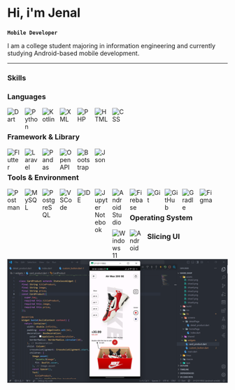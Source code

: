 # Hi, i'm Jenal

**`Mobile Developer`**

I am a college student majoring in information engineering and currently studying Android-based mobile development.

---

### Skills 

### Languages 

<a href="https://dart.dev/">
    <img align="left" alt="Dart" width="30px" style="padding-right:10px;" src="https://cdn.jsdelivr.net/gh/devicons/devicon@latest/icons/dart/dart-original.svg" />
</a>

<a href="https://www.python.org/">
    <img align="left" alt="Python" width="30px" style="padding-right:10px;" src="https://cdn.jsdelivr.net/gh/devicons/devicon@latest/icons/python/python-original.svg" />
</a>

<a href="https://kotlinlang.org/"> 
    <img align="left" alt="Kotlin" width="30px" style="padding-right:10px;" src="https://cdn.jsdelivr.net/gh/devicons/devicon@latest/icons/kotlin/kotlin-original.svg" />
</a>

<a href="https://developer.android.com/reference/android/util/Xml"> 
    <img align="left" alt="XML" width="30px" style="padding-right:10px;" src="https://cdn.jsdelivr.net/gh/devicons/devicon@latest/icons/xml/xml-original.svg" />
</a>

<a href="https://www.php.net/"> 
    <img align="left" alt="PHP" width="30px" style="padding-right:10px;" src="https://cdn.jsdelivr.net/gh/devicons/devicon@latest/icons/php/php-original.svg" />
</a>

<a href="https://html.spec.whatwg.org/"> 
    <img align="left" alt="HTML" width="30px" style="padding-right:10px;" src="https://cdn.jsdelivr.net/gh/devicons/devicon@latest/icons/html5/html5-original.svg" />
</a>

<a href="https://www.w3.org/TR/CSS/#css"> 
    <img align="left" alt="CSS" width="30px" style="padding-right:10px;" src="https://cdn.jsdelivr.net/gh/devicons/devicon@latest/icons/css3/css3-original.svg" />
</a>

<br />

#

### Framework & Library

<a href="https://www.google.com/search?q=flutter&oq=flutt&gs_lcrp=EgZjaHJvbWUqDggAEEUYJxg7GIAEGIoFMg4IABBFGCcYOxiABBiKBTIGCAEQRRhAMgYIAhBFGDwyBggDEEUYPDIGCAQQRRg8MgYIBRBFGDwyBggGEEUYQTIGCAcQRRg80gEIMjU5N2oxajeoAgCwAgA&sourceid=chrome&ie=UTF-8"> 
    <img align="left" alt="Flutter" width="30px" style="padding-right:10px;" src="https://cdn.jsdelivr.net/gh/devicons/devicon@latest/icons/flutter/flutter-original.svg" />
</a>

<a href="https://laravel.com/"> 
    <img align="left" alt="Laravel" width="30px" style="padding-right:10px;" src="https://cdn.jsdelivr.net/gh/devicons/devicon@latest/icons/laravel/laravel-original.svg" />
</a>

<a href="https://pandas.pydata.org/"> 
    <img align="left" alt="Pandas" width="30px" style="padding-right:10px;" src="https://cdn.jsdelivr.net/gh/devicons/devicon@latest/icons/pandas/pandas-original.svg" />
</a>

<a href="https://www.openapis.org/"> 
    <img align="left" alt="OpenAPI" width="30px" style="padding-right:10px;" src="https://cdn.jsdelivr.net/gh/devicons/devicon@latest/icons/openapi/openapi-original.svg" />
</a>

<a href="https://getbootstrap.com/"> 
    <img align="left" alt="Bootstrap" width="30px" style="padding-right:10px;" src="https://cdn.jsdelivr.net/gh/devicons/devicon@latest/icons/bootstrap/bootstrap-original.svg" />
</a>

<a href="https://www.json.org/"> 
    <img align="left" alt="Json" width="30px" style="padding-right:10px;" src="https://cdn.jsdelivr.net/gh/devicons/devicon@latest/icons/json/json-original.svg" />
</a>


<br />

#
### Tools & Environment
<a href="https://www.getpostman.com/" target="_blank">
    <img align="left" alt="Postman" width="30px" style="padding-right:10px;" src="https://cdn.jsdelivr.net/gh/devicons/devicon@latest/icons/postman/postman-original.svg" />
</a>
<a href="https://www.mysql.com/" target="_blank">
    <img align="left" alt="MySQL" width="30px" style="padding-right:10px;" src="https://cdn.jsdelivr.net/gh/devicons/devicon@latest/icons/mysql/mysql-original-wordmark.svg" />
</a>
<a href="https://www.postgresql.org/" target="_blank">
    <img align="left" alt="PostgreSQL" width="30px" style="padding-right:10px;" src="https://cdn.jsdelivr.net/gh/devicons/devicon@latest/icons/postgresql/postgresql-plain-wordmark.svg" />
</a>
<a href="https://code.visualstudio.com/" target="_blank">
    <img align="left" alt="VSCode" width="30px" style="padding-right:10px;" src="https://cdn.jsdelivr.net/gh/devicons/devicon@latest/icons/vscode/vscode-original.svg" />
</a>
<a href="https://www.jetbrains.com/idea/" target="_blank">
    <img align="left" alt="IDE" width="30px" style="padding-right:10px;" src="https://cdn.jsdelivr.net/gh/devicons/devicon@latest/icons/intellij/intellij-original.svg" />
</a>
<a href="https://jupyter.org/" target="_blank">
    <img align="left" alt="Jupyter Notebook" width="30px" style="padding-right:10px;" src="https://cdn.jsdelivr.net/gh/devicons/devicon@latest/icons/jupyter/jupyter-original.svg" />
</a>
<a href="https://developer.android.com/studio" target="_blank">
    <img align="left" alt="Android Studio" width="30px" style="padding-right:10px;" src="https://cdn.jsdelivr.net/gh/devicons/devicon@latest/icons/androidstudio/androidstudio-original.svg" /> 
</a>
<a href="https://firebase.google.com/" target="_blank">
    <img align="left" alt="Firebase" width="30px" style="padding-right:10px;" src="https://cdn.jsdelivr.net/gh/devicons/devicon@latest/icons/firebase/firebase-original.svg" />
</a>
<a href="https://git-scm.com/" target="_blank">
    <img align="left" alt="Git" width="30px" style="padding-right:10px;" src="https://cdn.jsdelivr.net/gh/devicons/devicon@latest/icons/git/git-original.svg" />
</a>
<a href="https://github.com/" target="_blank">
    <img align="left" alt="GitHub" width="30px" style="padding-right:10px;" src="https://cdn.jsdelivr.net/gh/devicons/devicon/icons/github/github-original.svg" />
</a>
<a href="https://gradle.org/" target="_blank">
    <img align="left" alt="Gradle" width="30px" style="padding-right:10px;" src="https://cdn.jsdelivr.net/gh/devicons/devicon@latest/icons/gradle/gradle-original.svg" />
</a>
<a href="https://www.figma.com/" target="_blank">
    <img align="left" alt="Figma" width="30px" style="padding-right:10px;" src="https://cdn.jsdelivr.net/gh/devicons/devicon@latest/icons/figma/figma-original.svg" />
</a>

<br />

#

### Operating System
<a href="https://www.microsoft.com/en-us/windows/windows-11" target="_blank">
    <img align="left" alt="Windows 11" width="30px" style="padding-right:10px;" src="https://cdn.jsdelivr.net/gh/devicons/devicon@latest/icons/windows11/windows11-original.svg" />
</a>
<a href="https://www.android.com/" target="_blank">
    <img align="left" alt="Android" width="30px" style="padding-right:10px;" src="https://cdn.jsdelivr.net/gh/devicons/devicon/icons/android/android-original.svg" />
</a>

### Slicing UI
![DETAIL PAGE SHOES STORE](images/Slicing%20UI.png)

